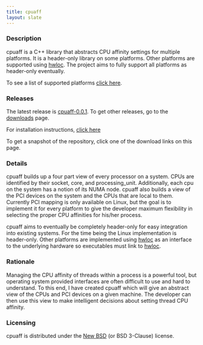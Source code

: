 ```yaml
---
title: cpuaff
layout: slate
---
```


### Description

cpuaff is a C++ library that abstracts CPU affinity settings for multiple platforms.  It is a header-only library on some platforms.  Other platforms are supported using [hwloc](http://www.open-mpi.org/projects/hwloc/).  The project aims to fully support all platforms as header-only eventually.

To see a list of supported platforms [click here](supported_platforms.html).

### Releases

The latest release is [cpuaff-0.0.1](releases/cpuaff-0.0.1.tar.gz).  To get other releases, go to the [downloads](downloads.html) page.

For installation instructions, [click here](installation.html)

To get a snapshot of the repository, click one of the download links on this page.

### Details

cpuaff builds up a four part view of every processor on a system.  CPUs are identified by their socket, core, and processing_unit.  Additionally, each cpu on the system has a notion of its NUMA node.  cpuaff also builds a view of the PCI devices on the system and the CPUs that are local to them.  Currently PCI mapping is only available on Linux, but the goal is to implement it for every platform to give the developer maximum flexibility in selecting the proper CPU affinities for his/her process.

cpuaff aims to eventually be completely header-only for easy integration into existing systems.  For the time being the Linux implementation is header-only.  Other platforms are implemented using [hwloc](http://www.open-mpi.org/projects/hwloc/) as an interface to the underlying hardware so executables must link to [hwloc](http://www.open-mpi.org/projects/hwloc/).

### Rationale

Managing the CPU affinity of threads within a process is a powerful tool, but operating system provided interfaces are often difficult to use and hard to understand.  To this end, I have created cpuaff which will give an abstract view of the CPUs and PCI devices on a given machine.  The developer can then use this view to make intelligent decisions about setting thread CPU affinity.

### Licensing

cpuaff is distributed under the [New BSD](http://opensource.org/licenses/BSD-3-Clause) (or BSD 3-Clause) license.
